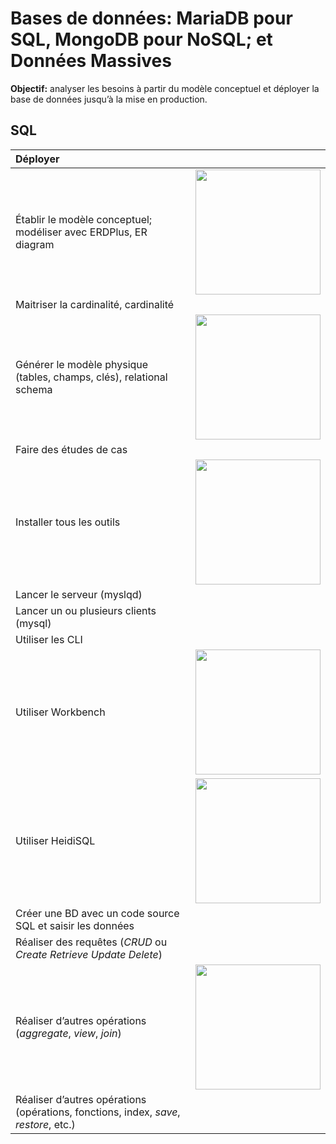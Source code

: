 # Bases de données: MariaDB pour SQL, MongoDB pour NoSQL; et Données Massives

**Objectif:** analyser les besoins à partir du modèle conceptuel et déployer la base de données jusqu’à la mise en production.

## SQL



| Déployer |    |
|:---|:---|
| Établir le modèle conceptuel; modéliser avec ERDPlus, ER diagram | <img src="img/schema_bouton.jpg" alt="" width="200"> |
| Maitriser la cardinalité, cardinalité |    |
| Générer le modèle physique (tables, champs, clés), relational schema | <img src="img/schema_bouton.jpg" alt="" width="200"> |
| Faire des études de cas |    |
| Installer tous les outils | <img src="img/schema_bouton.jpg" alt="" width="200">   |
| Lancer le serveur (myslqd) |    |
| Lancer un ou plusieurs clients (mysql) |    |
| Utiliser les CLI |    |
| Utiliser Workbench | <img src="img/schema_bouton.jpg" alt="" width="200">   |
| Utiliser HeidiSQL | <img src="img/schema_bouton.jpg" alt="" width="200">   |
| Créer une BD avec un code source SQL et saisir les données  |    |
| Réaliser des requêtes (*CRUD* ou *Create Retrieve Update Delete*) |    |
| Réaliser d’autres opérations (*aggregate*, *view*, *join*) | <img src="img/schema_bouton.jpg" alt="" width="200">   |
| Réaliser d’autres opérations (opérations, fonctions, index, *save*, *restore*, etc.) |   |

